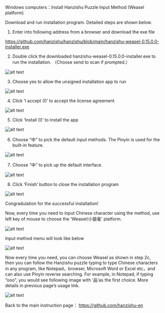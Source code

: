 ﻿
Windows computers：Install Hanzishu Puzzle Input Method (Weasel platform)

Download and run installation program. Detailed steps are shown below. 

1. Enter into following address from a browser and download the exe file

https://github.com/hanzishu/hanzishu/blob/main/hanzishu-weasel-0.15.0.0-installer.exe
   
2. Double click the downloaded hanzishu-weasel-0.15.0.0-installer.exe to run the installation. （Choose send to scan if prompted.）

![alt text](https://github.com/hanzishu/hanzishu/blob/main/installerfile.png)
             	
3.   Choose yes to allow the unsigned installation app to run

![alt text](https://github.com/hanzishu/hanzishu/blob/main/publisherunknown.jpg)

4.  Click ‘I accept (I)’ to accept the license agreement

![alt text](https://github.com/hanzishu/hanzishu/blob/main/acceptdialog.png)
               
5.  Click ‘Install (I)’ to install the app

![alt text](https://github.com/hanzishu/hanzishu/blob/main/installlocation.png)

6. Choose “中” to pick the default input methods. The Pinyin is used for the built-in feature.

![alt text](https://github.com/hanzishu/hanzishu/blob/main/chooseinputmethods.png)


7. Choose “中” to pick up the default interface.

![alt text](https://github.com/hanzishu/hanzishu/blob/main/chooseui.png)

       
8.  Click ‘Finish’ button to close the installation program

![alt text](https://github.com/hanzishu/hanzishu/blob/main/installcomplete.png)
              
Congradulation for the successful installation!

Now, every time you need to input Chinese character using the method, use left key of mouse to choose the 'Weasel/小狼毫' platform.

![alt text](https://github.com/hanzishu/hanzishu/blob/main/choosecnsquirrel.png)

Input method menu will look like below

![alt text](https://github.com/hanzishu/hanzishu/blob/main/choosechinese.png)

Now every time you need, you can choose Weasel as shown in step 2c, then you can follow the Hanzishu puzzle typing to type Chinese characters in any program, like Notepad，browser, Microsoft Word or Excel etc，and can also use Pinyin reverse searching. For example, in Notepad, if typing “ooo”, you would see following image with ‘品’as the first choice. More details in previous page’s usage link.

![alt text](https://github.com/hanzishu/hanzishu/blob/main/starttyping.png)

Back to the main instruction page： https://github.com/hanzishu-en


